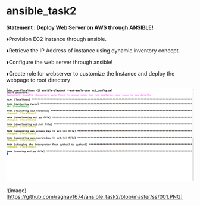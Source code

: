 # ansible_task2
__Statement : Deploy Web Server on AWS through ANSIBLE!__


♦️Provision EC2 instance through ansible.

♦️Retrieve the IP Address of instance using dynamic inventory concept. 

♦️Configure the web server through ansible! 

♦️Create role for webserver to customize the Instance and deploy the webpage to root directory


<img src="https://github.com/raghav1674/ansible_task2/blob/master/ss/001.PNG" />

!(image)[https://github.com/raghav1674/ansible_task2/blob/master/ss/001.PNG]
